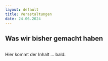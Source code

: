 ```yaml
---
layout: default
title: Verastaltungen
date: 24.06.2024
---
```


## Was wir bisher gemacht haben

<span class="image main"><img src="Sommerwolf.jpg" alt="" /></span>

Hier kommt der Inhalt ... bald.
